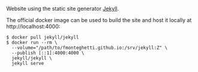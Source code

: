 Website using the static site generator [Jekyll](https://github.com/jekyll/jekyll).


The official docker image can be used to build the site and host it locally at http://localhost:4000:
```
$ docker pull jekyll/jekyll
$ docker run --rm \
  --volume="/path/to/fmonteghetti.github.io:/srv/jekyll:Z" \
  --publish [::1]:4000:4000 \
  jekyll/jekyll \
  jekyll serve
```
